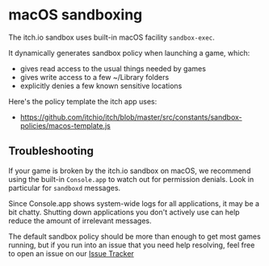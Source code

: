 
# macOS sandboxing

The itch.io sandbox uses built-in macOS facility `sandbox-exec`.

It dynamically generates sandbox policy when launching a game, which:

  * gives read access to the usual things needed by games
  * gives write access to a few ~/Library folders
  * explicitly denies a few known sensitive locations

Here's the policy template the itch app uses:

  * <https://github.com/itchio/itch/blob/master/src/constants/sandbox-policies/macos-template.js>

## Troubleshooting

If your game is broken by the itch.io sandbox on macOS, we recommend using
the built-in `Console.app` to watch out for permission denials. Look in
particular for `sandboxd` messages.

Since Console.app shows system-wide logs for all applications, it may be a bit
chatty. Shutting down applications you don't actively use can help reduce
the amount of irrelevant messages.

The default sandbox policy should be more than enough to get most games running,
but if you run into an issue that you need help resolving, feel free to open
an issue on our [Issue Tracker](https://github.com/itchio/itch/issues)
